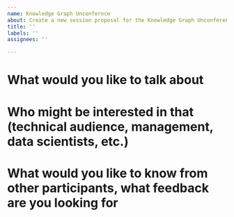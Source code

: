 ```yaml
---
name: Knowledge Graph Unconfernce
about: Create a new session proposal for the Knowledge Graph Unconference
title: ''
labels: ''
assignees: ''

---
```


# What would you like to talk about

# Who might be interested in that (technical audience, management, data scientists, etc.)

# What would you like to know from other participants, what feedback are you looking for
